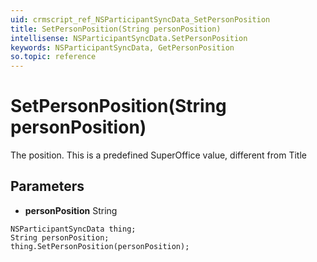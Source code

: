 ```yaml
---
uid: crmscript_ref_NSParticipantSyncData_SetPersonPosition
title: SetPersonPosition(String personPosition)
intellisense: NSParticipantSyncData.SetPersonPosition
keywords: NSParticipantSyncData, GetPersonPosition
so.topic: reference
---
```


# SetPersonPosition(String personPosition)

The position. This is a predefined SuperOffice value, different from Title

## Parameters

* **personPosition** String

```crmscript
NSParticipantSyncData thing;
String personPosition;
thing.SetPersonPosition(personPosition);
```

